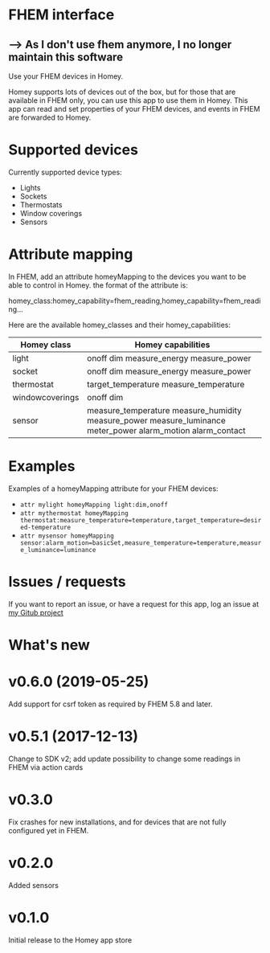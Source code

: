 # FHEM interface

## --> As I don't use fhem anymore, I no longer maintain this software

Use your FHEM devices in Homey.

Homey supports lots of devices out of the box, but for those that are available in FHEM only, you can use this app to use them in Homey.
This app can read and set properties of your FHEM devices, and events in FHEM are forwarded to Homey.

# Supported devices
Currently supported device types:
* Lights
* Sockets
* Thermostats
* Window coverings
* Sensors

# Attribute mapping
In FHEM, add an attribute homeyMapping to the devices you want to be able to control in Homey. the format of the attribute is:

homey_class:homey_capability=fhem_reading,homey_capability=fhem_reading...

Here are the available homey_classes and their homey_capabilities:

Homey class | Homey capabilities
----------- | ------------------
light | onoff dim measure_energy measure_power
socket | onoff dim measure_energy measure_power
thermostat | target_temperature measure_temperature
windowcoverings | onoff dim
sensor | measure_temperature measure_humidity measure_power measure_luminance meter_power alarm_motion alarm_contact

# Examples
Examples of a homeyMapping attribute for your FHEM devices:
* `attr mylight homeyMapping light:dim,onoff`
* `attr mythermostat homeyMapping thermostat:measure_temperature=temperature,target_temperature=desired-temperature`
* `attr mysensor homeyMapping sensor:alarm_motion=basicSet,measure_temperature=temperature,measure_luminance=luminance`

# Issues / requests
If you want to report an issue, or have a request for this app, log an issue at [my Gitub project](https://github.com/vogon1/homey-fhem)


# What's new

# v0.6.0 (2019-05-25)
Add support for csrf token as required by FHEM 5.8 and later.

# v0.5.1 (2017-12-13)
Change to SDK v2; add update possibility to change some readings in FHEM via action cards

# v0.3.0
Fix crashes for new installations, and for devices that are not fully configured yet in FHEM.

# v0.2.0 
Added sensors

# v0.1.0 
Initial release to the Homey app store
